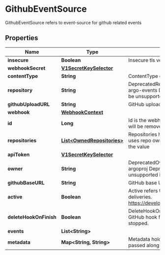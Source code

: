 

# GithubEventSource

GithubEventSource refers to event-source for github related events
## Properties

Name | Type | Description | Notes
------------ | ------------- | ------------- | -------------
**insecure** | **Boolean** | Insecure tls verification |  [optional]
**webhookSecret** | [**V1SecretKeySelector**](V1SecretKeySelector.md) |  |  [optional]
**contentType** | **String** | ContentType of the event delivery |  [optional]
**repository** | **String** | DeprecatedRepository refers to GitHub repo name i.e. argo-events Deprecated: use Repositories instead. Will be unsupported in v 1.6 | 
**githubUploadURL** | **String** | GitHub upload URL (for GitHub Enterprise) |  [optional]
**webhook** | [**WebhookContext**](WebhookContext.md) |  |  [optional]
**id** | **Long** | Id is the webhook&#39;s id Deprecated: This is not used at all, will be removed in v1.6 | 
**repositories** | [**List&lt;OwnedRepositories&gt;**](OwnedRepositories.md) | Repositories holds the information of repositories, which uses repo owner as the key, and list of repo names as the value |  [optional]
**apiToken** | [**V1SecretKeySelector**](V1SecretKeySelector.md) |  |  [optional]
**owner** | **String** | DeprecatedOwner refers to GitHub owner name i.e. argoproj Deprecated: use Repositories instead. Will be unsupported in v 1.6 | 
**githubBaseURL** | **String** | GitHub base URL (for GitHub Enterprise) |  [optional]
**active** | **Boolean** | Active refers to status of the webhook for event deliveries. https://developer.github.com/webhooks/creating/#active |  [optional]
**deleteHookOnFinish** | **Boolean** | DeleteHookOnFinish determines whether to delete the GitHub hook for the repository once the event source is stopped. |  [optional]
**events** | **List&lt;String&gt;** |  | 
**metadata** | **Map&lt;String, String&gt;** | Metadata holds the user defined metadata which will passed along the event payload. |  [optional]



